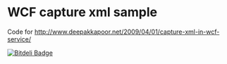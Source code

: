 WCF capture xml sample
=============================

Code for http://www.deepakkapoor.net/2009/04/01/capture-xml-in-wcf-service/


[![Bitdeli Badge](https://d2weczhvl823v0.cloudfront.net/deepak-kapoor/debug-release-wcf-capture-xml/trend.png)](https://bitdeli.com/free "Bitdeli Badge")

